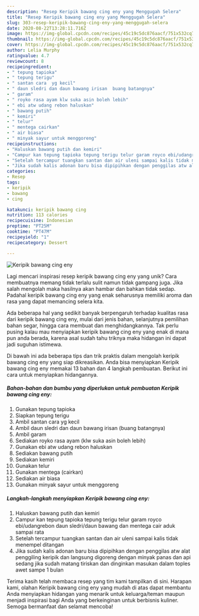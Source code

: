 ```yaml
---
description: "Resep Keripik bawang cing eny yang Menggugah Selera"
title: "Resep Keripik bawang cing eny yang Menggugah Selera"
slug: 303-resep-keripik-bawang-cing-eny-yang-menggugah-selera
date: 2020-08-22T13:28:11.716Z
image: https://img-global.cpcdn.com/recipes/45c19c5dc876aacf/751x532cq70/keripik-bawang-cing-eny-foto-resep-utama.jpg
thumbnail: https://img-global.cpcdn.com/recipes/45c19c5dc876aacf/751x532cq70/keripik-bawang-cing-eny-foto-resep-utama.jpg
cover: https://img-global.cpcdn.com/recipes/45c19c5dc876aacf/751x532cq70/keripik-bawang-cing-eny-foto-resep-utama.jpg
author: Lelia Murphy
ratingvalue: 4.7
reviewcount: 8
recipeingredient:
- " tepung tapioka"
- " tepung terigu"
- " santan cara  yg kecil"
- " daun sledri dan daun bawang irisan  buang batangnya"
- " garam"
- " royko rasa ayam klw suka asin boleh lebih"
- " ebi atw udang rebon haluskan"
- " bawang putih"
- " kemiri"
- " telur"
- " mentega cairkan"
- " air biasa"
- " minyak sayur untuk menggoreng"
recipeinstructions:
- "Haluskan bawang putih dan kemiri"
- "Campur kan tepung tapioka tepung terigu telur garam royco ebi/udangrebon daun sledri/daun bawang dan mentega cair aduk sampai rata"
- "Setelah tercampur tuangkan santan dan air uleni sampai kalis tidak menempel ditangan"
- "Jika sudah kalis adonan baru bisa dipipihkan dengan penggilas atw alat penggiling keripik dan langsung digoreng dengan minyak panas dan api sedang jika sudah matang tiriskan dan dinginkan masukan dalam toples awet sampe 1 bulan"
categories:
- Resep
tags:
- keripik
- bawang
- cing

katakunci: keripik bawang cing 
nutrition: 113 calories
recipecuisine: Indonesian
preptime: "PT25M"
cooktime: "PT47M"
recipeyield: "1"
recipecategory: Dessert

---
```



![Keripik bawang cing eny](https://img-global.cpcdn.com/recipes/45c19c5dc876aacf/751x532cq70/keripik-bawang-cing-eny-foto-resep-utama.jpg)

Lagi mencari inspirasi resep keripik bawang cing eny yang unik? Cara membuatnya memang tidak terlalu sulit namun tidak gampang juga. Jika salah mengolah maka hasilnya akan hambar dan bahkan tidak sedap. Padahal keripik bawang cing eny yang enak seharusnya memiliki aroma dan rasa yang dapat memancing selera kita.

Ada beberapa hal yang sedikit banyak berpengaruh terhadap kualitas rasa dari keripik bawang cing eny, mulai dari jenis bahan, selanjutnya pemilihan bahan segar, hingga cara membuat dan menghidangkannya. Tak perlu pusing kalau mau menyiapkan keripik bawang cing eny yang enak di mana pun anda berada, karena asal sudah tahu triknya maka hidangan ini dapat jadi suguhan istimewa.




Di bawah ini ada beberapa tips dan trik praktis dalam mengolah keripik bawang cing eny yang siap dikreasikan. Anda bisa menyiapkan Keripik bawang cing eny memakai 13 bahan dan 4 langkah pembuatan. Berikut ini cara untuk menyiapkan hidangannya.

<!--inarticleads1-->

##### Bahan-bahan dan bumbu yang diperlukan untuk pembuatan Keripik bawang cing eny:

1. Gunakan  tepung tapioka
1. Siapkan  tepung terigu
1. Ambil  santan cara  yg kecil
1. Ambil  daun sledri dan daun bawang irisan  (buang batangnya)
1. Ambil  garam
1. Sediakan  royko rasa ayam (klw suka asin boleh lebih)
1. Gunakan  ebi atw udang rebon haluskan
1. Sediakan  bawang putih
1. Sediakan  kemiri
1. Gunakan  telur
1. Gunakan  mentega (cairkan)
1. Sediakan  air biasa
1. Gunakan  minyak sayur untuk menggoreng




<!--inarticleads2-->

##### Langkah-langkah menyiapkan Keripik bawang cing eny:

1. Haluskan bawang putih dan kemiri
1. Campur kan tepung tapioka tepung terigu telur garam royco ebi/udangrebon daun sledri/daun bawang dan mentega cair aduk sampai rata
1. Setelah tercampur tuangkan santan dan air uleni sampai kalis tidak menempel ditangan
1. Jika sudah kalis adonan baru bisa dipipihkan dengan penggilas atw alat penggiling keripik dan langsung digoreng dengan minyak panas dan api sedang jika sudah matang tiriskan dan dinginkan masukan dalam toples awet sampe 1 bulan




Terima kasih telah membaca resep yang tim kami tampilkan di sini. Harapan kami, olahan Keripik bawang cing eny yang mudah di atas dapat membantu Anda menyiapkan hidangan yang menarik untuk keluarga/teman maupun menjadi inspirasi bagi Anda yang berkeinginan untuk berbisnis kuliner. Semoga bermanfaat dan selamat mencoba!
